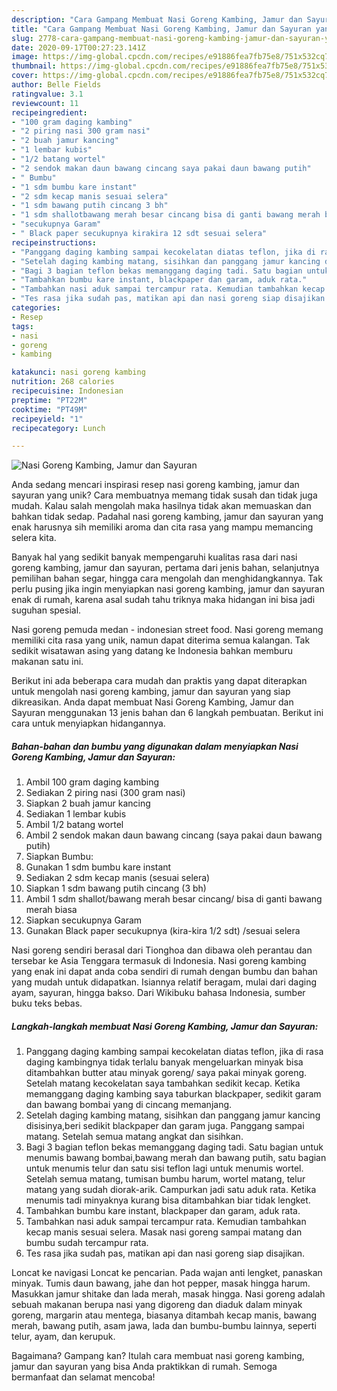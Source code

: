 ```yaml
---
description: "Cara Gampang Membuat Nasi Goreng Kambing, Jamur dan Sayuran yang Enak Banget"
title: "Cara Gampang Membuat Nasi Goreng Kambing, Jamur dan Sayuran yang Enak Banget"
slug: 2778-cara-gampang-membuat-nasi-goreng-kambing-jamur-dan-sayuran-yang-enak-banget
date: 2020-09-17T00:27:23.141Z
image: https://img-global.cpcdn.com/recipes/e91886fea7fb75e8/751x532cq70/nasi-goreng-kambing-jamur-dan-sayuran-foto-resep-utama.jpg
thumbnail: https://img-global.cpcdn.com/recipes/e91886fea7fb75e8/751x532cq70/nasi-goreng-kambing-jamur-dan-sayuran-foto-resep-utama.jpg
cover: https://img-global.cpcdn.com/recipes/e91886fea7fb75e8/751x532cq70/nasi-goreng-kambing-jamur-dan-sayuran-foto-resep-utama.jpg
author: Belle Fields
ratingvalue: 3.1
reviewcount: 11
recipeingredient:
- "100 gram daging kambing"
- "2 piring nasi 300 gram nasi"
- "2 buah jamur kancing"
- "1 lembar kubis"
- "1/2 batang wortel"
- "2 sendok makan daun bawang cincang saya pakai daun bawang putih"
- " Bumbu"
- "1 sdm bumbu kare instant"
- "2 sdm kecap manis sesuai selera"
- "1 sdm bawang putih cincang 3 bh"
- "1 sdm shallotbawang merah besar cincang bisa di ganti bawang merah biasa"
- "secukupnya Garam"
- " Black paper secukupnya kirakira 12 sdt sesuai selera"
recipeinstructions:
- "Panggang daging kambing sampai kecokelatan diatas teflon, jika di rasa daging kambingnya tidak terlalu banyak mengeluarkan minyak bisa ditambahkan butter atau minyak goreng/ saya pakai minyak goreng. Setelah matang kecokelatan saya tambahkan sedikit kecap. Ketika memanggang daging kambing saya taburkan blackpaper, sedikit garam dan bawang bombai yang di cincang memanjang."
- "Setelah daging kambing matang, sisihkan dan panggang jamur kancing disisinya,beri sedikit blackpaper dan garam juga. Panggang sampai matang. Setelah semua matang angkat dan sisihkan."
- "Bagi 3 bagian teflon bekas memanggang daging tadi. Satu bagian untuk menumis bawang bombai,bawang merah dan bawang putih, satu bagian untuk menumis telur dan satu sisi teflon lagi untuk menumis wortel. Setelah semua matang, tumisan bumbu harum, wortel matang, telur matang yang sudah diorak-arik. Campurkan jadi satu aduk rata. Ketika menumis tadi minyaknya kurang bisa ditambahkan biar tidak lengket."
- "Tambahkan bumbu kare instant, blackpaper dan garam, aduk rata."
- "Tambahkan nasi aduk sampai tercampur rata. Kemudian tambahkan kecap manis sesuai selera. Masak nasi goreng sampai matang dan bumbu sudah tercampur rata."
- "Tes rasa jika sudah pas, matikan api dan nasi goreng siap disajikan."
categories:
- Resep
tags:
- nasi
- goreng
- kambing

katakunci: nasi goreng kambing 
nutrition: 268 calories
recipecuisine: Indonesian
preptime: "PT22M"
cooktime: "PT49M"
recipeyield: "1"
recipecategory: Lunch

---
```



![Nasi Goreng Kambing, Jamur dan Sayuran](https://img-global.cpcdn.com/recipes/e91886fea7fb75e8/751x532cq70/nasi-goreng-kambing-jamur-dan-sayuran-foto-resep-utama.jpg)

Anda sedang mencari inspirasi resep nasi goreng kambing, jamur dan sayuran yang unik? Cara membuatnya memang tidak susah dan tidak juga mudah. Kalau salah mengolah maka hasilnya tidak akan memuaskan dan bahkan tidak sedap. Padahal nasi goreng kambing, jamur dan sayuran yang enak harusnya sih memiliki aroma dan cita rasa yang mampu memancing selera kita.

Banyak hal yang sedikit banyak mempengaruhi kualitas rasa dari nasi goreng kambing, jamur dan sayuran, pertama dari jenis bahan, selanjutnya pemilihan bahan segar, hingga cara mengolah dan menghidangkannya. Tak perlu pusing jika ingin menyiapkan nasi goreng kambing, jamur dan sayuran enak di rumah, karena asal sudah tahu triknya maka hidangan ini bisa jadi suguhan spesial.

Nasi goreng pemuda medan - indonesian street food. Nasi goreng memang memiliki cita rasa yang unik, namun dapat diterima semua kalangan. Tak sedikit wisatawan asing yang datang ke Indonesia bahkan memburu makanan satu ini.


Berikut ini ada beberapa cara mudah dan praktis yang dapat diterapkan untuk mengolah nasi goreng kambing, jamur dan sayuran yang siap dikreasikan. Anda dapat membuat Nasi Goreng Kambing, Jamur dan Sayuran menggunakan 13 jenis bahan dan 6 langkah pembuatan. Berikut ini cara untuk menyiapkan hidangannya.

<!--inarticleads1-->

##### Bahan-bahan dan bumbu yang digunakan dalam menyiapkan Nasi Goreng Kambing, Jamur dan Sayuran:

1. Ambil 100 gram daging kambing
1. Sediakan 2 piring nasi (300 gram nasi)
1. Siapkan 2 buah jamur kancing
1. Sediakan 1 lembar kubis
1. Ambil 1/2 batang wortel
1. Ambil 2 sendok makan daun bawang cincang (saya pakai daun bawang putih)
1. Siapkan  Bumbu:
1. Gunakan 1 sdm bumbu kare instant
1. Sediakan 2 sdm kecap manis (sesuai selera)
1. Siapkan 1 sdm bawang putih cincang (3 bh)
1. Ambil 1 sdm shallot/bawang merah besar cincang/ bisa di ganti bawang merah biasa
1. Siapkan secukupnya Garam
1. Gunakan  Black paper secukupnya (kira-kira 1/2 sdt) /sesuai selera


Nasi goreng sendiri berasal dari Tionghoa dan dibawa oleh perantau dan tersebar ke Asia Tenggara termasuk di Indonesia. Nasi goreng kambing yang enak ini dapat anda coba sendiri di rumah dengan bumbu dan bahan yang mudah untuk didapatkan. Isiannya relatif beragam, mulai dari daging ayam, sayuran, hingga bakso. Dari Wikibuku bahasa Indonesia, sumber buku teks bebas. 

<!--inarticleads2-->

##### Langkah-langkah membuat Nasi Goreng Kambing, Jamur dan Sayuran:

1. Panggang daging kambing sampai kecokelatan diatas teflon, jika di rasa daging kambingnya tidak terlalu banyak mengeluarkan minyak bisa ditambahkan butter atau minyak goreng/ saya pakai minyak goreng. Setelah matang kecokelatan saya tambahkan sedikit kecap. Ketika memanggang daging kambing saya taburkan blackpaper, sedikit garam dan bawang bombai yang di cincang memanjang.
1. Setelah daging kambing matang, sisihkan dan panggang jamur kancing disisinya,beri sedikit blackpaper dan garam juga. Panggang sampai matang. Setelah semua matang angkat dan sisihkan.
1. Bagi 3 bagian teflon bekas memanggang daging tadi. Satu bagian untuk menumis bawang bombai,bawang merah dan bawang putih, satu bagian untuk menumis telur dan satu sisi teflon lagi untuk menumis wortel. Setelah semua matang, tumisan bumbu harum, wortel matang, telur matang yang sudah diorak-arik. Campurkan jadi satu aduk rata. Ketika menumis tadi minyaknya kurang bisa ditambahkan biar tidak lengket.
1. Tambahkan bumbu kare instant, blackpaper dan garam, aduk rata.
1. Tambahkan nasi aduk sampai tercampur rata. Kemudian tambahkan kecap manis sesuai selera. Masak nasi goreng sampai matang dan bumbu sudah tercampur rata.
1. Tes rasa jika sudah pas, matikan api dan nasi goreng siap disajikan.


Loncat ke navigasi Loncat ke pencarian. Pada wajan anti lengket, panaskan minyak. Tumis daun bawang, jahe dan hot pepper, masak hingga harum. Masukkan jamur shitake dan lada merah, masak hingga. Nasi goreng adalah sebuah makanan berupa nasi yang digoreng dan diaduk dalam minyak goreng, margarin atau mentega, biasanya ditambah kecap manis, bawang merah, bawang putih, asam jawa, lada dan bumbu-bumbu lainnya, seperti telur, ayam, dan kerupuk. 

Bagaimana? Gampang kan? Itulah cara membuat nasi goreng kambing, jamur dan sayuran yang bisa Anda praktikkan di rumah. Semoga bermanfaat dan selamat mencoba!
